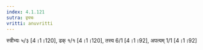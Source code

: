 ```yaml
---
index: 4.1.121
sutra: द्व्यचः
vritti: anuvritti
---
```


स्त्रीभ्यः ५/३  [4।1।120], ढक्  १/१ [4।1।120], तस्य 6/1 [4।1।92], अपत्यम् 1/1 [4।1।92]